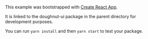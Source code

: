 This example was bootstrapped with [Create React App](https://github.com/facebook/create-react-app).

It is linked to the doughnut-ui package in the parent directory for development purposes.

You can run `yarn install` and then `yarn start` to test your package.
